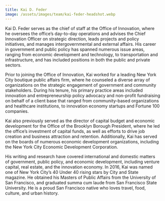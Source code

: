 ```yaml
---
title: Kai D. Feder
image: /assets/images/team/kai-feder-headshot.webp
---
```


Kai D. Feder serves as the chief of staff at the Office of Innovation, where he oversees the office’s day-to-day operations and advises the Chief Innovation Officer on strategic direction, leads projects and policy initiatives, and manages intergovernmental and external affairs. His career in government and public policy has spanned numerous issue areas, ranging from economic development and technology, to transportation and infrastructure, and has included positions in both the public and private sectors.

Prior to joining the Office of Innovation, Kai worked for a leading New York City boutique public affairs firm, where he counseled a diverse array of organizations on the strategic engagement of government and community stakeholders. During his tenure, his primary practice areas included innovation and entrepreneurship policy advocacy and non-profit fundraising on behalf of a client base that ranged from community-based organizations and healthcare institutions, to innovation economy startups and Fortune 100 companies.

Kai also previously served as the director of capital budget and economic development for the Office of the Brooklyn Borough President, where he led the office’s investment of capital funds, as well as efforts to drive job creation and business attraction and retention. Additionally, Kai has served on the boards of numerous economic development organizations, including the New York City Economic Development Corporation.

His writing and research have covered international and domestic matters of government, public policy, and economic development, including venture capital, real estate, and the innovation economy. In 2016, Kai was named one of New York City’s 40 Under 40 rising stars by City and State magazine. He obtained his Masters of Public Affairs from the University of San Francisco, and graduated summa cum laude from San Francisco State University. He is a proud San Francisco native who loves travel, food, culture, and urban history.

